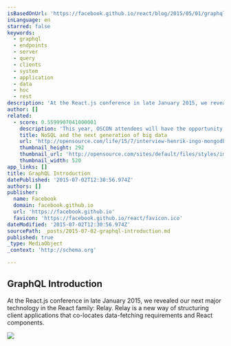 ```yaml
---
isBasedOnUrl: 'https://facebook.github.io/react/blog/2015/05/01/graphql-introduction.html'
inLanguage: en
starred: false
keywords:
  - graphql
  - endpoints
  - server
  - query
  - clients
  - system
  - application
  - data
  - hoc
  - rest
description: 'At the React.js conference in late January 2015, we revealed our next major technology in the React family: Relay. Relay is a new way of structuring client applications that co-locates data-fetching requirements and React components.'
author: []
related:
  - score: 0.5599907041000001
    description: 'This year, OSCON attendees will have the opportunity to hear Henrik Ingo speak on Selling Opensource 101. Ingo is a senior solutions architect at MongoDB. He is active in many open source projects, and is the author of Open Life: The Philosophy of Open Source, a book on open source community ethics and business models.'
    title: NoSQL and the next generation of big data
    url: 'http://opensource.com/life/15/7/interview-henrik-ingo-mongodb'
    thumbnail_height: 292
    thumbnail_url: 'http://opensource.com/sites/default/files/styles/image-full-size/public/images/life/code_javascript.jpg?itok=a4uULCF0'
    thumbnail_width: 520
app_links: []
title: GraphQL Introduction
datePublished: '2015-07-02T12:30:56.974Z'
authors: []
publisher:
  name: Facebook
  domain: facebook.github.io
  url: 'https://facebook.github.io'
  favicon: 'https://facebook.github.io/react/favicon.ico'
dateModified: '2015-07-02T12:30:56.974Z'
sourcePath: _posts/2015-07-02-graphql-introduction.md
published: true
_type: MediaObject
_context: 'http://schema.org'

---
```

<article style=""><h1>GraphQL Introduction</h1><p>At the React.js conference in late January 2015, we revealed our next major technology in the React family: Relay. Relay is a new way of structuring client applications that co-locates data-fetching requirements and React components.</p><img src="https://facebook.github.io/react/img/logo_og.png" /></article>